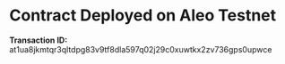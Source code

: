 # Contract Deployed on Aleo Testnet
**Transaction ID:** at1ua8jkmtqr3qltdpg83v9tf8dla597q02j29c0xuwtkx2zv736gps0upwce
